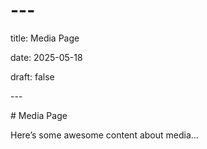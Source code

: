 # ---

title: Media Page

date: 2025-05-18

draft: false

\---

\# Media Page

Here’s some awesome content about media…
